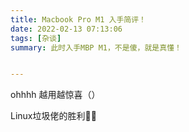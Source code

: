 ```yaml
---
title: Macbook Pro M1 入手简评！
date: 2022-02-13 07:13:06
tags: [杂谈]
summary: 此时入手MBP M1，不是傻，就是真懂！


---
```




ohhhh 越用越惊喜（）

Linux垃圾佬的胜利✌🏻
